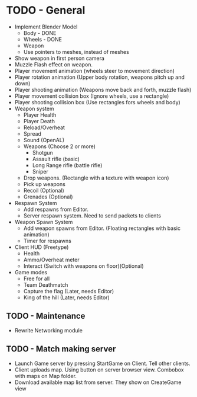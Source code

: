 # TODO - General

- Implement Blender Model
    - Body - DONE
    - Wheels - DONE
    - Weapon
    - Use pointers to meshes, instead of meshes
- Show weapon in first person camera
- Muzzle Flash effect on weapon.
- Player movement animation (wheels steer to movement direction)
- Player rotation animation (Upper body rotation, weapons pitch up and down)
- Player shooting animation (Weapons move back and forth, muzzle flash)
- Player movement collision box (Ignore wheels, use a rectangle)
- Player shooting collision box (Use rectangles fors wheels and body)
- Weapon system 
    - Player Health
    - Player Death
    - Reload/Overheat
    - Spread
    - Sound (OpenAL)
    - Weapons (Choose 2 or more)
        - Shotgun 
        - Assault rifle (basic)
        - Long Range rifle (battle rifle)
        - Sniper
    - Drop weapons. (Rectangle with a texture with weapon icon)
    - Pick up weapons
    - Recoil (Optional)
    - Grenades (Optional)
- Respawn System
    - Add respawns from Editor.
    - Server respawn system. Need to send packets to clients
- Weapon Spawn System
    - Add weapon spawns from Editor. (Floating rectangles with basic animation)
    - Timer for respawns
- Client HUD (Freetype)
    - Health
    - Ammo/Overheat meter
    - Interact (Switch with weapons on floor)(Optional)
- Game modes
    - Free for all
    - Team Deathmatch
    - Capture the flag (Later, needs Editor)
    - King of the hill (Later, needs Editor)

## TODO - Maintenance
 - Rewrite Networking module

## TODO - Match making server

- Launch Game server by pressing StartGame on Client. Tell other clients.
- Client uploads map. Using button on server browser view. Combobox with maps on Map folder.
- Download available map list from server. They show on CreateGame view
